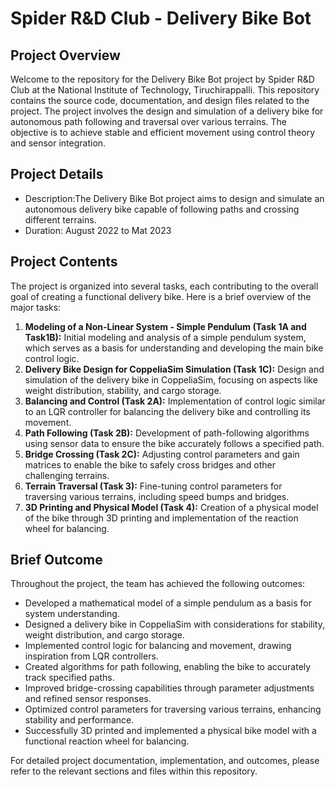 # Spider R&D Club - Delivery Bike Bot

## Project Overview

Welcome to the repository for the Delivery Bike Bot project by Spider R&D Club at the National Institute of Technology, Tiruchirappalli. 
This repository contains the source code, documentation, and design files related to the project. 
The project involves the design and simulation of a delivery bike for autonomous path following and traversal over various terrains. 
The objective is to achieve stable and efficient movement using control theory and sensor integration.

## Project Details

- Description:The Delivery Bike Bot project aims to design and simulate an autonomous delivery bike capable of following paths and crossing different terrains.
- Duration: August 2022 to Mat 2023

## Project Contents

The project is organized into several tasks, each contributing to the overall goal of creating a functional delivery bike. Here is a brief overview of the major tasks:

1. **Modeling of a Non-Linear System - Simple Pendulum (Task 1A and Task1B):** Initial modeling and analysis of a simple pendulum system, which serves as a basis for understanding and developing the main bike control logic.
2. **Delivery Bike Design for CoppeliaSim Simulation (Task 1C):** Design and simulation of the delivery bike in CoppeliaSim, focusing on aspects like weight distribution, stability, and cargo storage.
3. **Balancing and Control (Task 2A):** Implementation of control logic similar to an LQR controller for balancing the delivery bike and controlling its movement.
4. **Path Following (Task 2B):** Development of path-following algorithms using sensor data to ensure the bike accurately follows a specified path.
5. **Bridge Crossing (Task 2C):** Adjusting control parameters and gain matrices to enable the bike to safely cross bridges and other challenging terrains.
6. **Terrain Traversal (Task 3):** Fine-tuning control parameters for traversing various terrains, including speed bumps and bridges.
7. **3D Printing and Physical Model (Task 4):** Creation of a physical model of the bike through 3D printing and implementation of the reaction wheel for balancing.

## Brief Outcome

Throughout the project, the team has achieved the following outcomes:

- Developed a mathematical model of a simple pendulum as a basis for system understanding.
- Designed a delivery bike in CoppeliaSim with considerations for stability, weight distribution, and cargo storage.
- Implemented control logic for balancing and movement, drawing inspiration from LQR controllers.
- Created algorithms for path following, enabling the bike to accurately track specified paths.
- Improved bridge-crossing capabilities through parameter adjustments and refined sensor responses.
- Optimized control parameters for traversing various terrains, enhancing stability and performance.
- Successfully 3D printed and implemented a physical bike model with a functional reaction wheel for balancing.

For detailed project documentation, implementation, and outcomes, please refer to the relevant sections and files within this repository.
